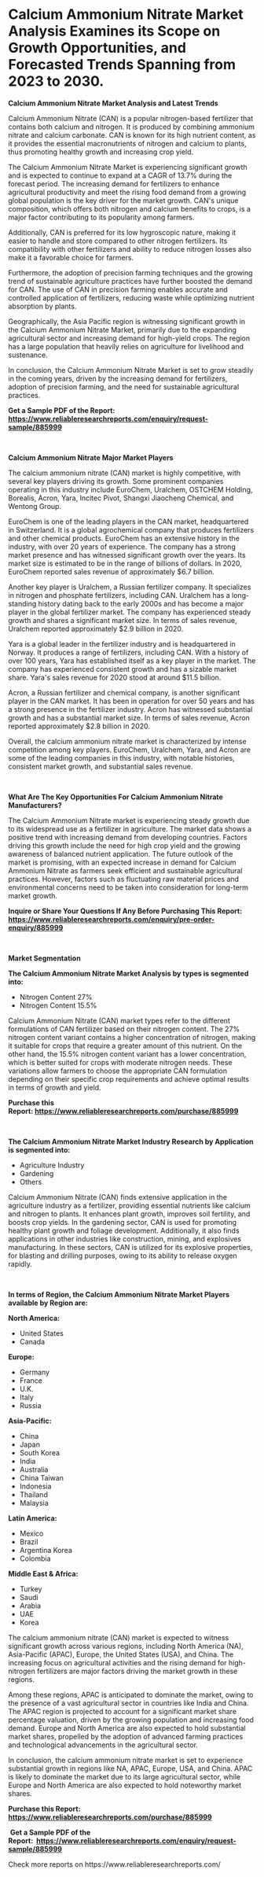 <p><h1>Calcium Ammonium Nitrate Market Analysis Examines its Scope on Growth Opportunities, and Forecasted Trends Spanning from 2023 to 2030.</h1></p><p><strong>Calcium Ammonium Nitrate Market Analysis and Latest Trends</strong></p>
<p><p>Calcium Ammonium Nitrate (CAN) is a popular nitrogen-based fertilizer that contains both calcium and nitrogen. It is produced by combining ammonium nitrate and calcium carbonate. CAN is known for its high nutrient content, as it provides the essential macronutrients of nitrogen and calcium to plants, thus promoting healthy growth and increasing crop yield.</p><p>The Calcium Ammonium Nitrate Market is experiencing significant growth and is expected to continue to expand at a CAGR of 13.7% during the forecast period. The increasing demand for fertilizers to enhance agricultural productivity and meet the rising food demand from a growing global population is the key driver for the market growth. CAN's unique composition, which offers both nitrogen and calcium benefits to crops, is a major factor contributing to its popularity among farmers.</p><p>Additionally, CAN is preferred for its low hygroscopic nature, making it easier to handle and store compared to other nitrogen fertilizers. Its compatibility with other fertilizers and ability to reduce nitrogen losses also make it a favorable choice for farmers.</p><p>Furthermore, the adoption of precision farming techniques and the growing trend of sustainable agriculture practices have further boosted the demand for CAN. The use of CAN in precision farming enables accurate and controlled application of fertilizers, reducing waste while optimizing nutrient absorption by plants.</p><p>Geographically, the Asia Pacific region is witnessing significant growth in the Calcium Ammonium Nitrate Market, primarily due to the expanding agricultural sector and increasing demand for high-yield crops. The region has a large population that heavily relies on agriculture for livelihood and sustenance.</p><p>In conclusion, the Calcium Ammonium Nitrate Market is set to grow steadily in the coming years, driven by the increasing demand for fertilizers, adoption of precision farming, and the need for sustainable agricultural practices.</p></p>
<p><strong>Get a Sample PDF of the Report:&nbsp; <a href="https://www.reliableresearchreports.com/enquiry/request-sample/885999">https://www.reliableresearchreports.com/enquiry/request-sample/885999</a></strong></p>
<p>&nbsp;</p>
<p><strong>Calcium Ammonium Nitrate Major Market Players</strong></p>
<p><p>The calcium ammonium nitrate (CAN) market is highly competitive, with several key players driving its growth. Some prominent companies operating in this industry include EuroChem, Uralchem, OSTCHEM Holding, Borealis, Acron, Yara, Incitec Pivot, Shangxi Jiaocheng Chemical, and Wentong Group.</p><p>EuroChem is one of the leading players in the CAN market, headquartered in Switzerland. It is a global agrochemical company that produces fertilizers and other chemical products. EuroChem has an extensive history in the industry, with over 20 years of experience. The company has a strong market presence and has witnessed significant growth over the years. Its market size is estimated to be in the range of billions of dollars. In 2020, EuroChem reported sales revenue of approximately $6.7 billion.</p><p>Another key player is Uralchem, a Russian fertilizer company. It specializes in nitrogen and phosphate fertilizers, including CAN. Uralchem has a long-standing history dating back to the early 2000s and has become a major player in the global fertilizer market. The company has experienced steady growth and shares a significant market size. In terms of sales revenue, Uralchem reported approximately $2.9 billion in 2020.</p><p>Yara is a global leader in the fertilizer industry and is headquartered in Norway. It produces a range of fertilizers, including CAN. With a history of over 100 years, Yara has established itself as a key player in the market. The company has experienced consistent growth and has a sizable market share. Yara's sales revenue for 2020 stood at around $11.5 billion.</p><p>Acron, a Russian fertilizer and chemical company, is another significant player in the CAN market. It has been in operation for over 50 years and has a strong presence in the fertilizer industry. Acron has witnessed substantial growth and has a substantial market size. In terms of sales revenue, Acron reported approximately $2.8 billion in 2020.</p><p>Overall, the calcium ammonium nitrate market is characterized by intense competition among key players. EuroChem, Uralchem, Yara, and Acron are some of the leading companies in this industry, with notable histories, consistent market growth, and substantial sales revenue.</p></p>
<p>&nbsp;</p>
<p><strong>What Are The Key Opportunities For Calcium Ammonium Nitrate Manufacturers?</strong></p>
<p><p>The Calcium Ammonium Nitrate market is experiencing steady growth due to its widespread use as a fertilizer in agriculture. The market data shows a positive trend with increasing demand from developing countries. Factors driving this growth include the need for high crop yield and the growing awareness of balanced nutrient application. The future outlook of the market is promising, with an expected increase in demand for Calcium Ammonium Nitrate as farmers seek efficient and sustainable agricultural practices. However, factors such as fluctuating raw material prices and environmental concerns need to be taken into consideration for long-term market growth.</p></p>
<p><strong>Inquire or Share Your Questions If Any Before Purchasing This Report: <a href="https://www.reliableresearchreports.com/enquiry/pre-order-enquiry/885999">https://www.reliableresearchreports.com/enquiry/pre-order-enquiry/885999</a></strong></p>
<p>&nbsp;</p>
<p><strong>Market Segmentation</strong></p>
<p><strong>The Calcium Ammonium Nitrate Market Analysis by types is segmented into:</strong></p>
<p><ul><li>Nitrogen Content 27%</li><li>Nitrogen Content 15.5%</li></ul></p>
<p><p>Calcium Ammonium Nitrate (CAN) market types refer to the different formulations of CAN fertilizer based on their nitrogen content. The 27% nitrogen content variant contains a higher concentration of nitrogen, making it suitable for crops that require a greater amount of this nutrient. On the other hand, the 15.5% nitrogen content variant has a lower concentration, which is better suited for crops with moderate nitrogen needs. These variations allow farmers to choose the appropriate CAN formulation depending on their specific crop requirements and achieve optimal results in terms of growth and yield.</p></p>
<p><strong>Purchase this Report:&nbsp;<a href="https://www.reliableresearchreports.com/purchase/885999">https://www.reliableresearchreports.com/purchase/885999</a></strong></p>
<p>&nbsp;</p>
<p><strong>The Calcium Ammonium Nitrate Market Industry Research by Application is segmented into:</strong></p>
<p><ul><li>Agriculture Industry</li><li>Gardening</li><li>Others</li></ul></p>
<p><p>Calcium Ammonium Nitrate (CAN) finds extensive application in the agriculture industry as a fertilizer, providing essential nutrients like calcium and nitrogen to plants. It enhances plant growth, improves soil fertility, and boosts crop yields. In the gardening sector, CAN is used for promoting healthy plant growth and foliage development. Additionally, it also finds applications in other industries like construction, mining, and explosives manufacturing. In these sectors, CAN is utilized for its explosive properties, for blasting and drilling purposes, owing to its ability to release oxygen rapidly.</p></p>
<p>&nbsp;</p>
<p><strong>In terms of Region, the Calcium Ammonium Nitrate Market Players available by Region are:</strong></p>
<p>
    <p> <strong> North America: </strong>
        <ul>
            <li>United States</li>
            <li>Canada</li>
        </ul>
        </p> 
    <p> <strong> Europe: </strong>
        <ul>
            <li>Germany</li>
            <li>France</li>
            <li>U.K.</li>
            <li>Italy</li>
            <li>Russia</li>
        </ul>
        </p> 
    <p> <strong> Asia-Pacific: </strong>
        <ul>
            <li>China</li>
            <li>Japan</li>
            <li>South Korea</li>
            <li>India</li>
            <li>Australia</li>
            <li>China Taiwan</li>
            <li>Indonesia</li>
            <li>Thailand</li>
            <li>Malaysia</li>
        </ul>
        </p> 
    <p> <strong> Latin America: </strong>
        <ul>
            <li>Mexico</li>
            <li>Brazil</li>
            <li>Argentina Korea</li>
            <li>Colombia</li>
        </ul>
        </p> 
    <p> <strong> Middle East & Africa: </strong>
        <ul>
            <li>Turkey</li>
            <li>Saudi</li>
            <li>Arabia</li>
            <li>UAE</li>
            <li>Korea</li>
        </ul>
    </p>
    </p>
<p><p>The calcium ammonium nitrate (CAN) market is expected to witness significant growth across various regions, including North America (NA), Asia-Pacific (APAC), Europe, the United States (USA), and China. The increasing focus on agricultural activities and the rising demand for high-nitrogen fertilizers are major factors driving the market growth in these regions.</p><p>Among these regions, APAC is anticipated to dominate the market, owing to the presence of a vast agricultural sector in countries like India and China. The APAC region is projected to account for a significant market share percentage valuation, driven by the growing population and increasing food demand. Europe and North America are also expected to hold substantial market shares, propelled by the adoption of advanced farming practices and technological advancements in the agricultural sector.</p><p>In conclusion, the calcium ammonium nitrate market is set to experience substantial growth in regions like NA, APAC, Europe, USA, and China. APAC is likely to dominate the market due to its large agricultural sector, while Europe and North America are also expected to hold noteworthy market shares.</p></p>
<p><strong>Purchase this Report: <a href="https://www.reliableresearchreports.com/purchase/885999">https://www.reliableresearchreports.com/purchase/885999</a></strong></p>
<p>&nbsp;<strong>Get a Sample PDF of the Report:&nbsp;&nbsp;<a href="https://www.reliableresearchreports.com/enquiry/request-sample/885999">https://www.reliableresearchreports.com/enquiry/request-sample/885999</a></strong></p>
<p><strong></strong></p>
<p>Check more reports on https://www.reliableresearchreports.com/</p>